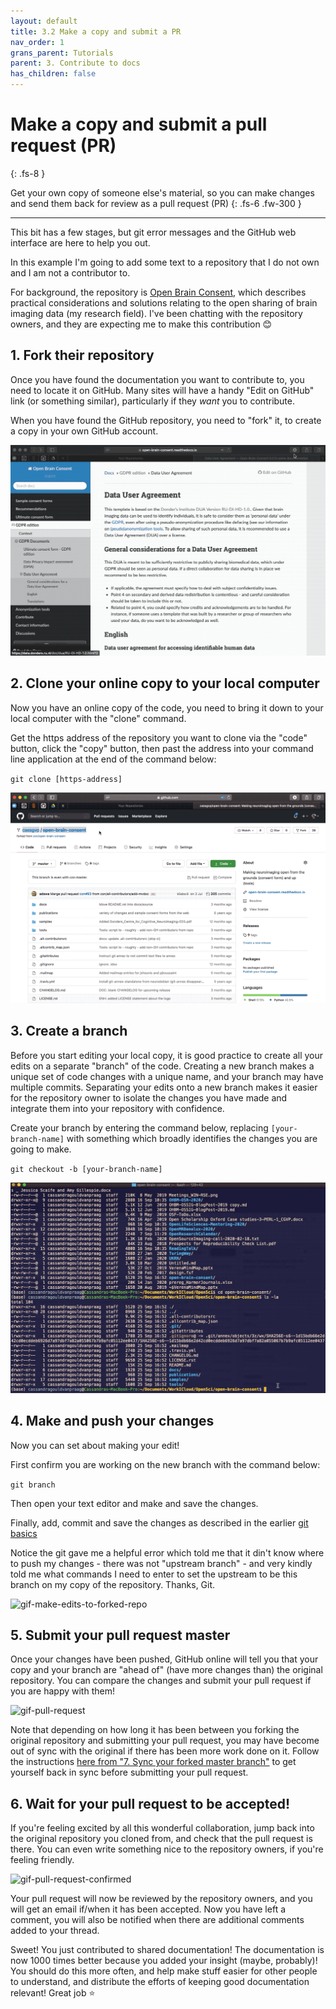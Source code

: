 ```yaml
---
layout: default
title: 3.2 Make a copy and submit a PR
nav_order: 1
grans_parent: Tutorials
parent: 3. Contribute to docs
has_children: false
---
```



# Make a copy and submit a pull request (PR)
{: .fs-8 }

Get your own copy of someone else's material, so you can make changes and send them back for review as a pull request (PR)
{: .fs-6 .fw-300 }

---

This bit has a few stages, but git error messages and the GitHub web interface are here to help you out.

In this example I'm going to add some text to a repository that I do not own and I am not a contributor to.

For background, the repository is [Open Brain Consent](https://open-brain-consent.readthedocs.io/en/stable/index.html), which describes practical considerations and solutions relating to the open sharing of brain imaging data (my research field). I've been chatting with the repository owners, and they are expecting me to make this contribution 😊

## 1. Fork their repository

Once you have found the documentation you want to contribute to, you need to locate it on GitHub. Many sites will have a handy "Edit on GitHub" link (or something similar), particularly if they *want* you to contribute.

When you have found the GitHub repository, you need to "fork" it, to create a copy in your own GitHub account.

![gif-fork-repo](../../img/gifs/fork-repo.gif)

## 2. Clone your online copy to your local computer

Now you have an online copy of the code, you need to bring it down to your local computer with the "clone" command.

Get the https address of the repository you want to clone via the "code" button, click the "copy" button, then past the address into your command line application at the end of the command below:

`git clone [https-address]`

![gif-fork-repo-clone](../../img/gifs/fork-repo-clone.gif)

## 3. Create a branch

Before you start editing your local copy, it is good practice to create all your edits on a separate "branch" of the code. Creating a new branch makes a unique set of code changes with a unique name, and your branch may have multiple commits. Separating your edits onto a new branch makes it easier for the repository owner to isolate the changes you have made and integrate them into your repository with confidence.

Create your branch by entering the command below, replacing `[your-branch-name]` with something which broadly identifies the changes you are going to make.

`git checkout -b [your-branch-name]`

![gif-create-branch](../../img/gifs/create-branch.gif)

## 4. Make and push your changes

Now you can set about making your edit!

First confirm you are working on the new branch with the command below:

`git branch`

Then open your text editor and make and save the changes.

Finally, add, commit and save the changes as described in the earlier [git basics](2-4-git-basics.md)

Notice the git gave me a helpful error which told me that it din't know where to push my changes  - there was not "upstream branch" - and very kindly told me what commands I need to enter to set the upstream to be this branch on my copy of the repository. Thanks, Git.

![gif-make-edits-to-forked-repo](../../img/gifs/make-edits-to-forked-repo.gif)

## 5. Submit your pull request master

Once your changes have been pushed, GitHub online will tell you that your copy and your branch are "ahead of" (have more changes than) the original repository. You can compare the changes and submit your pull request if you are happy with them!

![gif-pull-request](../../img/gifs/pull-request.gif)

Note that depending on how long it has been between you forking the original repository and submitting your pull request, you may have become out of sync with the original if there has been more work done on it. Follow the instructions [here from "7. Sync your forked master branch"](https://www.freecodecamp.org/news/how-to-make-your-first-pull-request-on-github-3/) to get yourself back in sync before submitting your pull request.

## 6. Wait for your pull request to be accepted!

If you're feeling excited by all this wonderful collaboration, jump back into the original repository you cloned from, and check that the pull request is there. You can even write something nice to the repository owners, if you're feeling friendly.

![gif-pull-request-confirmed](../../img/gifs/pull-request-confirmed.gif)

Your pull request will now be reviewed by the repository owners, and you will get an email if/when it has been accepted. Now you have left a comment, you will also be notified when there are additional comments added to your thread.

Sweet! You just contributed to shared documentation! The documentation is now 1000 times better because you added your insight (maybe, probably)! You should do this more often, and help make stuff easier for other people to understand, and distribute the efforts of keeping good documentation relevant! Great job ⭐️
